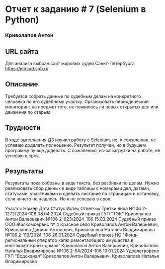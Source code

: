 # Отчет к заданию # 7 (Selenium в Python)
### Криволапов Антон

## URL сайта
Для анализа выбран сайт мировых судей Санкт-Петербурга https://mirsud.spb.ru

## Описание
Требуется собрать данные по судебным делам на конкретного человека по его судебному участку.
Организовать периодический мониторинг на предмет того, не появилось ли новых открытых дел или движения по старым.

## Трудности

В ходе выполнения ДЗ изучил работу с Selenium, но, к сожалению, не успеваю доделать полноценно. Результат получен, но в будущем программу лучще доделать.
С сожалению, из-за загрузки на работе, не успеваю в срок.

## Результаты
Результаты пока собраны в виде текста, без разбивки по делам. Нужно реализовать сбор данных в виде таблицы с номерами дел, датами, статусами, участниками и сделать листание по страницам
и остановку, если ничего не нашлось. Но я не успеваю в срок.

Участок Номер Дата Статус Истец Ответчик Третьи лица
№106 2-1272/2024-106 08.04.2024 Судебный приказ ГУП "ТЭК" Криволапов Антон Валерьевич
№106 2-623/2024-106 15.03.2024 Судебный приказ ООО Жилкомсервис № 4 Красное село Криволапов Антон Валерьевич, Криволапов Даниил Антонович, Криволапова Наталья Владимировна
№106 2-110/2024-106 26.01.2024 Судебный приказ НО "Фонд-региональный оператор капю ремонтаобщего имущества в многоквартирных домах" Криволапов Антон Валерьевич, Криволапова Наталья Владимировна
№106 2-54/2024-106 10.01.2024 Удовлетворено ГУП "Водоканал" Криволапов Антон Валерьевич, Криволапова Наталья Владимировна